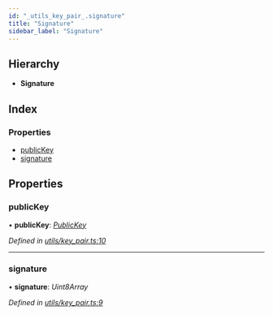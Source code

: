 ```yaml
---
id: "_utils_key_pair_.signature"
title: "Signature"
sidebar_label: "Signature"
---
```


## Hierarchy

* **Signature**

## Index

### Properties

* [publicKey](_utils_key_pair_.signature.md#publickey)
* [signature](_utils_key_pair_.signature.md#signature)

## Properties

###  publicKey

• **publicKey**: *[PublicKey](../classes/_utils_key_pair_.publickey.md)*

*Defined in [utils/key_pair.ts:10](https://github.com/nearprotocol/nearlib/blob/cbaa79a/src.ts/utils/key_pair.ts#L10)*

___

###  signature

• **signature**: *Uint8Array*

*Defined in [utils/key_pair.ts:9](https://github.com/nearprotocol/nearlib/blob/cbaa79a/src.ts/utils/key_pair.ts#L9)*
